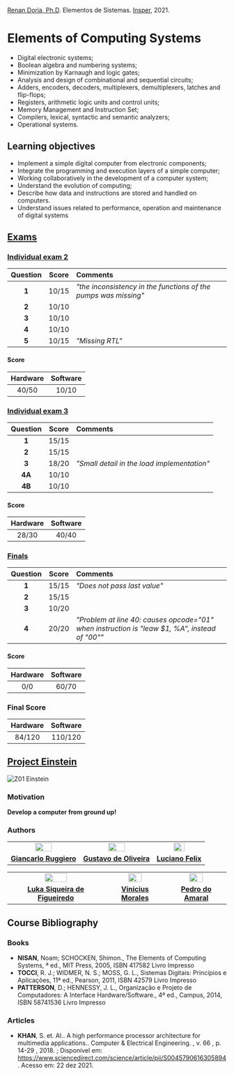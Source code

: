[Renan Doria, Ph.D](http://lattes.cnpq.br/4251940542370219). Elementos de Sistemas. [Insper](https://github.com/Insper), 2021.

# Elements of Computing Systems

- Digital electronic systems;
- Boolean algebra and numbering systems;
- Minimization by Karnaugh and logic gates;
- Analysis and design of combinational and sequential circuits;
- Adders, encoders, decoders, multiplexers, demultiplexers, latches and flip-flops;
- Registers, arithmetic logic units and control units;
- Memory Management and Instruction Set;
- Compilers, lexical, syntactic and semantic analyzers;
- Operational systems.

## Learning objectives
- Implement a simple digital computer from electronic components;
- Integrate the programming and execution layers of a simple computer;
- Working collaboratively in the development of a computer system;
- Understand the evolution of computing;
- Describe how data and instructions are stored and handled on computers.
- Understand issues related to performance, operation and maintenance of digital systems

## [Exams](Exams)

### [Individual exam 2](Exams/1-Individual_exam_2)

| Question | Score | Comments                                                        |
|:--------:|:-----:|:----------------------------------------------------------------|
|   **1**  | 10/15 | *"the inconsistency in the functions of the pumps was missing"* |
|   **2**  | 10/10 |                                                                 |
|   **3**  | 10/10 |                                                                 |
|   **4**  | 10/10 |                                                                 |
|   **5**  | 10/15 | *"Missing RTL"*                                                 |

#### Score

| Hardware | Software |
|:--------:|:--------:|
|   40/50  |   10/10  |

### [Individual exam 3](Exams/3-Individual_exam_3)

| Question | Score | Comments                                    |
|:--------:|:-----:|:--------------------------------------------|
|   **1**  | 15/15 |                                             |
|   **2**  | 15/15 |                                             |
|   **3**  | 18/20 | *"Small detail in the load implementation"* |
|  **4A**  | 10/10 |                                             |
|  **4B**  | 10/10 |                                             |

#### Score

| Hardware | Software |
|:--------:|:--------:|
|   28/30  |   40/40  |

### [Finals](Exams/4-Finals)

| Question | Score | Comments                                                                                      |
|:--------:|:-----:|:----------------------------------------------------------------------------------------------|
|   **1**  | 15/15 | *"Does not pass last value"*                                                                  |
|   **2**  | 15/15 |                                                                                               |
|   **3**  | 10/20 |                                                                                               |
|   **4**  | 20/20 | *"Problem at line 40: causes opcode="01" when instruction is "leaw $1, %A", instead of "00""* |

#### Score

| Hardware | Software |
|:--------:|:--------:|
|    0/0   |   60/70  |

### Final Score

| Hardware | Software |
|:--------:|:--------:|
|  84/120  |  110/120 |


## [Project Einstein](Project-Einstein)
![Z01 Einstein](https://user-images.githubusercontent.com/22255332/137921415-2cbc0b8b-9abd-4a55-ba6d-012276ce87d6.png)

### Motivation
**Develop a computer from ground up!**

### Authors

<table width="100%">
    <tr>
        <td align="center">
            <a href="https://github.com/Gian2608"><img src="https://avatars.githubusercontent.com/u/89101392?v=4" style="width: 50%;" /></a>
        </td>
        <td align="center">
            <a href="https://github.com/gustavoeso"><img src="https://avatars.githubusercontent.com/u/72350494?v=4" style="width: 50%;" /><br /></a>
        </td>
        <td align="center">
            <a href="https://github.com/FelixLuciano"><img src="https://avatars.githubusercontent.com/u/22255332?v=4" style="width: 50%;" /><br /></a>
        </td>
    </tr>
    <tr>
        <td align="center">
            <a href="https://github.com/Gian2608"><strong>Giancarlo Ruggiero</strong></a>
        </td>
        <td align="center">
            <a href="https://github.com/gustavoeso"><strong>Gustavo de Oliveira</strong></a>
        </td>
        <td align="center">
            <a href="https://github.com/FelixLuciano"><strong>Luciano Felix</strong></a>
        </td>
    </tr>
</table>

<table width="100%">
    <tr>
        <td align="center">
            <a href="https://github.com/lukafig"><img src="https://avatars.githubusercontent.com/u/72396320?v=4" style="width: 50%;" /></a>
        </td>
        <td align="center">
            <a href="https://github.com/viniciusmm7"><img src="https://avatars.githubusercontent.com/u/70667675?v=4" style="width: 50%;" /><br /></a>
        </td>
        <td align="center">
            <a href="https://github.com/pcliquet"><img src="https://avatars.githubusercontent.com/u/73079076?v=4" style="width: 50%;" /><br /></a>
        </td>
    </tr>
    <tr>
        <td align="center">
            <a href="https://github.com/lukafig"><strong>Luka Siqueira de Figueiredo</strong></a>
        </td>
        <td align="center">
            <a href="https://github.com/viniciusmm7"><strong>Vinicius Morales</strong></a>
        </td>
        <td align="center">
            <a href="https://github.com/pcliquet"><strong>Pedro do Amaral</strong></a>
        </td>
    </tr>
</table>


## Course Bibliography

### Books
- **NISAN**, Noam; SCHOCKEN, Shimon., The Elements of Computing Systems, ª ed., MIT Press, 2005, ISBN 417582  Livro Impresso
- **TOCCI**, R. J.; WIDMER, N. S.; MOSS, G. L., Sistemas Digitais: Princípios e Aplicações, 11ª ed., Pearson, 2011, ISBN 42579  Livro Impresso
- **PATTERSON**, D.; HENNESSY, J. L., Organização e Projeto de Computadores: A Interface Hardware/Software., 4ª ed., Campus, 2014, ISBN 58741536  Livro Impresso

### Articles
- **KHAN**, S. et. Al.. A high performance processor architecture for multimedia applications.. Computer & Electrical Engineering. , v. 66 , p. 14-29 , 2018. ; Disponível em: https://www.sciencedirect.com/science/article/pii/S0045790616305894 . Acesso em: 22 dez 2021.
